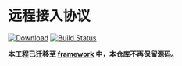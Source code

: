 # 远程接入协议

[![Download](https://api.bintray.com/packages/mechdancer/maven/remote/images/download.svg)](https://bintray.com/mechdancer/maven/remote/_latestVersion)
[![Build Status](https://travis-ci.com/MechDancer/remote.svg?branch=master)](https://travis-ci.com/MechDancer/remote)

**本工程已迁移至 [framework](https://github.com/MechDancer/framework/tree/master/remote) 中，本仓库不再保留源码。**
